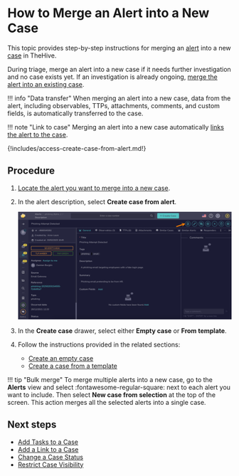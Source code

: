 # How to Merge an Alert into a New Case

This topic provides step-by-step instructions for merging an [alert](about-alerts.md) into a new [case](../cases/about-cases.md) in TheHive.

During triage, merge an alert into a new case if it needs further investigation and no case exists yet. If an investigation is already ongoing, [merge the alert into an existing case](merge-an-alert-into-an-existing-case.md).

!!! info "Data transfer"
    When merging an alert into a new case, data from the alert, including observables, TTPs, attachments, comments, and custom fields, is automatically transferred to the case.

!!! note "Link to case"
    Merging an alert into a new case automatically [links the alert to the case](../cases/view-alerts-linked-to-a-case.md).

{!includes/access-create-case-from-alert.md!}

<h2>Procedure</h2>

1. [Locate the alert you want to merge into a new case](./search-for-alerts/find-an-alert.md).

2. In the alert description, select **Create case from alert**.

    ![Create case from alert](/thehive/images/user-guides/analyst-corner/cases/create-case-from-alert.png)

3. In the **Create case** drawer, select either **Empty case** or **From template**.

4. Follow the instructions provided in the related sections:

    * [Create an empty case](../cases/create-a-new-case.md#create-an-empty-case)
    * [Create a case from a template](../cases/create-a-new-case.md#create-a-case-from-a-template)

!!! tip "Bulk merge"
    To merge multiple alerts into a new case, go to the **Alerts** view and select :fontawesome-regular-square: next to each alert you want to include. Then select **New case from selection** at the top of the screen. This action merges all the selected alerts into a single case.

<h2>Next steps</h2>

* [Add Tasks to a Case](../cases/add-tasks-to-a-case.md)
* [Add a Link to a Case](../cases/case-links/add-a-link-to-a-case.md)
* [Change a Case Status](../cases/change-status-case.md)
* [Restrict Case Visibility](../cases/restrict-visibility-case.md)